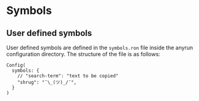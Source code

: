 # Symbols

## User defined symbols

User defined symbols are defined in the `symbols.ron` file inside the anyrun configuration directory. The structure of the file is as follows:
```ron
Config(
  symbols: {
    // "search-term": "text to be copied"
    "shrug": "¯\_(ツ)_/¯",
  }
)
```

